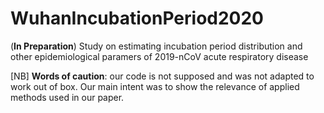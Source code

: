 # WuhanIncubationPeriod2020
 (**In Preparation**) Study on estimating incubation period distribution and other epidemiological paramers of 2019-nCoV acute respiratory disease

[NB] **Words of caution**: our code is not supposed and was not adapted to work out of box. Our main intent was to show the relevance of applied methods used in our paper.
